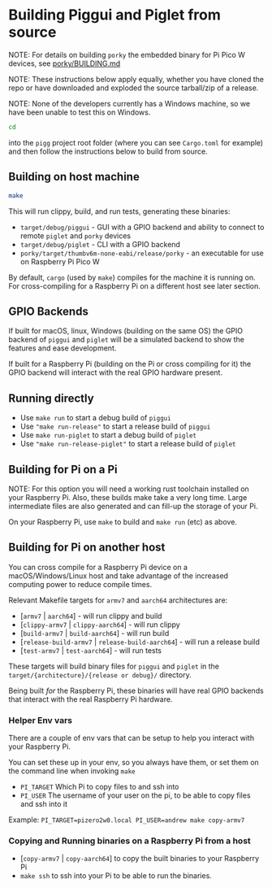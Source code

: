 # Building Piggui and Piglet from source

NOTE: For details on building `porky` the embedded binary for Pi Pico W devices,
see [porky/BUILDING.md](porky/BUILDING.md)

NOTE: These instructions below apply equally, whether you have cloned the repo or have downloaded and exploded the
source tarball/zip of a release.

NOTE: None of the developers currently has a Windows machine, so we have been unable to test this on Windows.

```sh
cd
 ``` 

into the `pigg` project root folder (where you can see `Cargo.toml` for example) and then follow the instructions
below to build from source.

## Building on host machine

```sh
make
```

This will run clippy, build, and run tests, generating these binaries:

- `target/debug/piggui` - GUI with a GPIO backend and ability to connect to remote `piglet` and `porky` devices
- `target/debug/piglet` - CLI with a GPIO backend
- `porky/target/thumbv6m-none-eabi/release/porky` - an executable for use on Raspberry Pi Pico W

By default, `cargo` (used by `make`) compiles for the machine it is running on. For cross-compiling for a Raspberry
Pi on a different host see later section.

## GPIO Backends

If built for macOS, linux, Windows (building on the same OS) the GPIO backend of `piggui` and `piglet` will be a
simulated backend to show the features and ease development.

If built for a Raspberry Pi (building on the Pi or cross compiling for it) the GPIO backend will interact with the
real GPIO hardware present.

## Running directly

- Use `make run` to start a debug build of `piggui`
- Use `"make run-release"` to start a release build of `piggui`
- Use `make run-piglet` to start a debug build of `piglet`
- Use `"make run-release-piglet"` to start a release build of `piglet`

## Building for Pi on a Pi

NOTE: For this option you will need a working rust toolchain installed on your Raspberry Pi. Also, these builds make
take a very long time. Large intermediate files are also generated and can fill-up the storage of your Pi.

On your Raspberry Pi, use `make` to build and `make run` (etc) as above.

## Building for Pi on another host

You can cross compile for a Raspberry Pi device on a macOS/Windows/Linux host and take advantage of the increased
computing power to reduce compile times.

Relevant Makefile targets for `armv7` and `aarch64` architectures are:

- [`armv7` | `aarch64`] - will run clippy and build
- [`clippy-armv7` | `clippy-aarch64`] - will run clippy
- [`build-armv7` | `build-aarch64`] - will run build
- [`release-build-armv7` | `release-build-aarch64`] - will run a release build
- [`test-armv7` | `test-aarch64`] - will run tests

These targets will build binary files for `piggui` and `piglet` in the `target/{architecture}/{release or debug}/`
directory.

Being built _for_ the Raspberry Pi, these binaries will have real GPIO backends that interact with the real Raspberry
Pi hardware.

### Helper Env vars

There are a couple of env vars that can be setup to help you interact with your Raspberry Pi.

You can set these up in your env, so you always have them, or set them on the command line when invoking `make`

- `PI_TARGET` Which Pi to copy files to and ssh into
- `PI_USER` The username of your user on the pi, to be able to copy files and ssh into it

Example: `PI_TARGET=pizero2w0.local PI_USER=andrew make copy-armv7`

### Copying and Running binaries on a Raspberry Pi from a host

- [`copy-armv7` | `copy-aarch64`] to copy the built binaries to your Raspberry Pi
- `make ssh` to ssh into your Pi to be able to run the binaries.
